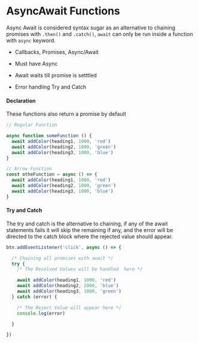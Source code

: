 # AsyncAwait Functions

Async Await is considered syntax sugar as an alternative to chaining promises with `.then()` and `.catch()`,  `await`  can only be run inside a function with `async` keyword.

- Callbacks, Promises, Async/Await

- Must have Async

- Await waits till promise is setttled

- Error handling Try and Catch

#### Declaration

These functions also return a promise by default 

```javascript
// Regular Function

async function someFunction () {
  await addColor(heading1, 1000, 'red')
  await addColor(heading2, 1000, 'green')
  await addColor(heading3, 1000, 'blue')
}

// Arrow Function
const otheFunction = async () => {
  await addColor(heading1, 1000, 'red')
  await addColor(heading2, 1000, 'green')
  await addColor(heading3, 1000, 'blue')
}
```

#### Try and Catch

The try and catch is the alternative to chaining, if any of the await statements fails it will skip the remaining if any, and the error will be directed to the catch block where the rejected value should appear.

```javascript
btn.addEventListener('click', async () => {

  /* Chaining all promises with await */
  try {
    /* The Resolved Values will be handled  here */

    await addColor(heading1, 1000, 'red')
    await addColor(heading2, 2000, 'blue')
    await addColor(heading3, 1000, 'green')
  } catch (error) {

    /* The Reject Value will appear here */
    console.log(error)

  }

})
```
